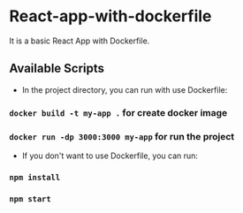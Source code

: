 # React-app-with-dockerfile

It is a basic React App with Dockerfile.


## Available Scripts

- In the project directory, you can run with use Dockerfile:


### `docker build -t my-app .` for create docker image

### `docker run -dp 3000:3000 my-app` for run the project


- If you don't want to use Dockerfile, you can run:

### `npm install` 

### `npm start` 



